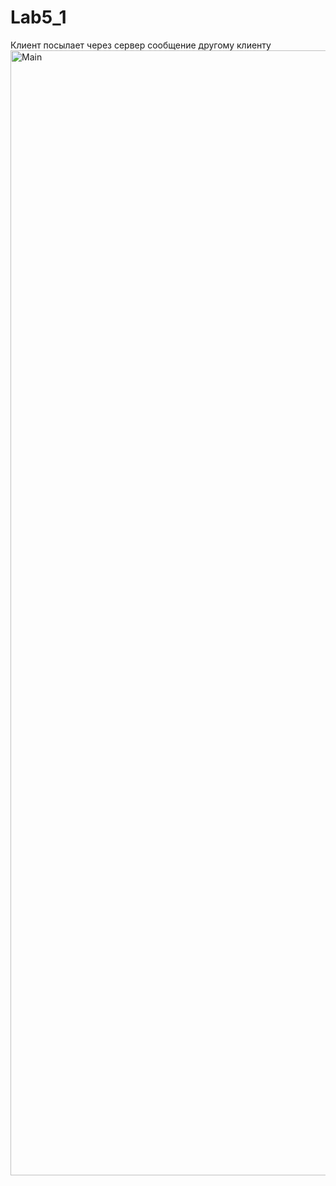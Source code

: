 # Lab5_1
Клиент посылает через сервер сообщение другому клиенту
<img width="1800" alt="Main" src="https://user-images.githubusercontent.com/104515806/234784279-006f5e9c-b0c2-4b7e-9f48-50c2c07f7d39.png">
